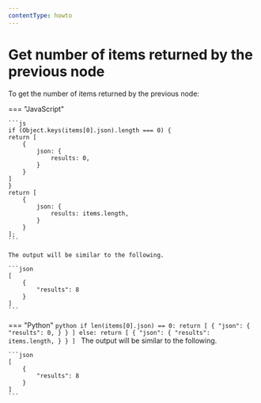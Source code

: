 ```yaml
---
contentType: howto
---
```


# Get number of items returned by the previous node

To get the number of items returned by the previous node:

=== "JavaScript"

	```js
	if (Object.keys(items[0].json).length === 0) {
	return [
		{
			json: {
				results: 0,
			}
		}
	]
	}
	return [
		{
			json: {
				results: items.length,
			}
		}
	];
	```

	The output will be similar to the following.

	```json
	[
		{
			"results": 8
		}
	]
	```
=== "Python"
	```python
	if len(items[0].json) == 0:
		return [
			{
				"json": {
					"results": 0,
				}
			}
		]
	else:
		return [
			{
				"json": {
					"results": items.length,
				}
			}
		]
	```
	The output will be similar to the following.

	```json
	[
		{
			"results": 8
		}
	]
	```
